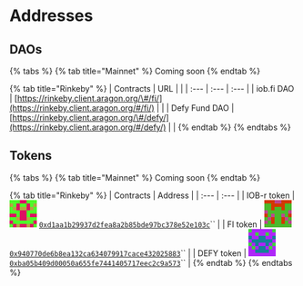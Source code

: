 # Addresses

## DAOs

{% tabs %}
{% tab title="Mainnet" %}
Coming soon
{% endtab %}

{% tab title="Rinkeby" %}
| Contracts | URL |  |
| :--- | :--- | :--- |
| iob.fi DAO | [https://rinkeby.client.aragon.org/\#/fi/](https://rinkeby.client.aragon.org/#/fi/) |  |
| Defy Fund DAO | [https://rinkeby.client.aragon.org/\#/defy/](https://rinkeby.client.aragon.org/#/defy/) |  |
{% endtab %}
{% endtabs %}

## Tokens

{% tabs %}
{% tab title="Mainnet" %}
Coming soon
{% endtab %}

{% tab title="Rinkeby" %}
| Contracts | Address |
| :--- | :--- |
| IOB-r token | ![](../.gitbook/assets/iob-r.png) [`0xd1aa1b29937d2fea8a2b85bde97bc378e52e103c`](https://rinkeby.etherscan.io/token/0xd1aa1b29937d2fea8a2b85bde97bc378e52e103c)\`\` |
| FI token | ![](../.gitbook/assets/fi.png) [`0x940770de6b8ea132ca634079917cace432025883`](https://rinkeby.etherscan.io/token/0x940770de6b8ea132ca634079917cace432025883)\`\` |
| DEFY token | ![](../.gitbook/assets/defy.png) [`0xba05b409d00050a655fe7441405717eec2c9a573`](https://rinkeby.etherscan.io/token/0xba05b409d00050a655fe7441405717eec2c9a573)\`\` |
{% endtab %}
{% endtabs %}



